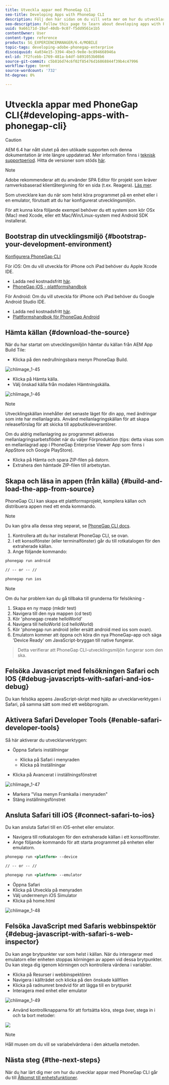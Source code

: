 ```yaml
---
title: Utveckla appar med PhoneGap CLI
seo-title: Developing Apps with PhoneGap CLI
description: Följ den här sidan om du vill veta mer om hur du utvecklar appar med PhoneGap CLI.
seo-description: Follow this page to learn about developing apps with PhoneGap CLI.
uuid: 9a66171d-19af-40db-9c07-f5dd9561e1b5
contentOwner: User
content-type: reference
products: SG_EXPERIENCEMANAGER/6.4/MOBILE
topic-tags: developing-adobe-phonegap-enterprise
discoiquuid: 4a034e15-3394-4be3-9e8e-bc894668946a
exl-id: 7f2fcebb-1769-481a-b4df-b891053b08b6
source-git-commit: c5b816d74c6f02f85476d16868844f39b4c47996
workflow-type: tm+mt
source-wordcount: '732'
ht-degree: 0%

---
```


# Utveckla appar med PhoneGap CLI{#developing-apps-with-phonegap-cli}

>[!CAUTION]
>
>AEM 6.4 har nått slutet på den utökade supporten och denna dokumentation är inte längre uppdaterad. Mer information finns i [teknisk supportperiod](https://helpx.adobe.com/support/programs/eol-matrix.html). Hitta de versioner som stöds [här](https://experienceleague.adobe.com/docs/).

>[!NOTE]
>
>Adobe rekommenderar att du använder SPA Editor för projekt som kräver ramverksbaserad klientåtergivning för en sida (t.ex. Reagera). [Läs mer](/help/sites-developing/spa-overview.md).

Som utvecklare kan du när som helst köra programmet på en enhet eller i en emulator, förutsatt att du har konfigurerat utvecklingsmiljön.

För att kunna köra följande exempel behöver du ett system som kör OSx (Mac) med Xcode, eller ett Mac/Win/Linux-system med Android SDK installerat.

## Bootstrap din utvecklingsmiljö {#bootstrap-your-development-environment}

[Konfigurera PhoneGap CLI](https://docs.phonegap.com/en/4.0.0/guide_cli_index.md.html#The%20Command-Line%20Interface)

För iOS: Om du vill utveckla för iPhone och iPad behöver du Apple Xcode IDE.

* Ladda ned kostnadsfritt [här](https://developer.apple.com/xcode/downloads/).
* [PhoneGap iOS - plattformshandbok](https://docs.phonegap.com/en/4.0.0/guide_platforms_ios_index.md.html#iOS%20Platform%20Guide)

För Android: Om du vill utveckla för iPhone och iPad behöver du Google Android Studio IDE.

* Ladda ned kostnadsfritt [här](https://developer.android.com/sdk/index.html).
* [Plattformshandbok för PhoneGap Android](https://docs.phonegap.com/en/4.0.0/guide_platforms_android_index.md.html#Android%20Platform%20Guide)

## Hämta källan {#download-the-source}

När du har startat om utvecklingsmiljön hämtar du källan från AEM App Build Tile:

* Klicka på den nedrullningsbara menyn PhoneGap Build.

![chlimage_1-45](assets/chlimage_1-45.png)

* Klicka på Hämta källa.
* Välj önskad källa från modalen Hämtningskälla.

![chlimage_1-46](assets/chlimage_1-46.png)

>[!NOTE]
>
>Utvecklingskällan innehåller det senaste läget för din app, med ändringar som inte har mellanlagrats. Använd mellanlagringskällan för att skapa releaseförslag för att skicka till appbutiksleverantörer.
>
>Om du aldrig mellanlagring av programmet aktiveras mellanlagringsarbetsflödet när du väljer Förproduktion (tips: detta visas som en mellanlagrad app i PhoneGap Enterprise Viewer App som finns i AppStore och Google PlayStore).

* Klicka på Hämta och spara ZIP-filen på datorn.
* Extrahera den hämtade ZIP-filen till arbetsytan.

## Skapa och läsa in appen (från källa) {#build-and-load-the-app-from-source}

PhoneGap CLI kan skapa ett plattformsprojekt, kompilera källan och distribuera appen med ett enda kommando.

>[!NOTE]
>
>Du kan göra alla dessa steg separat, se [PhoneGap CLI docs](https://phonegap.com/blog/2014/11/13/phonegap-cli-3-6-3/).

1. Kontrollera att du har installerat PhoneGap CLI, se ovan.
1. I ett konsolfönster (eller terminalfönster) går du till rotkatalogen för den extraherade källan.
1. Ange följande kommando:

```xml
phonegap run android

// -- or -- //

phonegap run ios
```

>[!NOTE]
>
>Om du har problem kan du gå tillbaka till grunderna för felsökning -
>
>1. Skapa en ny mapp (mkdir test)
>1. Navigera till den nya mappen (cd test)
>1. Kör &#39;phonegap create helloWorld&#39;
>1. Navigera till helloWorld (cd helloWorld)
>1. Kör &#39;phonegap run android (eller ersätt android med ios som ovan).
>1. Emulatorn kommer att öppna och köra din nya PhoneGap-app och säga &#39;Device Ready&#39; om JavaScript-bryggan till native fungerar.

>
>Detta verifierar att PhoneGap CLI-utvecklingsmiljön fungerar som den ska.

## Felsöka Javascript med felsökningen Safari och IOS {#debug-javascripts-with-safari-and-ios-debug}

Du kan felsöka appens JavaScript-skript med hjälp av utvecklarverktygen i Safari, på samma sätt som med ett webbprogram.

## Aktivera Safari Developer Tools {#enable-safari-developer-tools}

Så här aktiverar du utvecklarverktygen:

* Öppna Safaris inställningar

   * Klicka på Safari i menyraden
   * Klicka på Inställningar

* Klicka på Avancerat i inställningsfönstret

![chlimage_1-47](assets/chlimage_1-47.png)

* Markera &quot;Visa menyn Framkalla i menyraden&quot;
* Stäng inställningsfönstret

## Ansluta Safari till iOS {#connect-safari-to-ios}

Du kan ansluta Safari till en iOS-enhet eller emulator.

* Navigera till rotkatalogen för den extraherade källan i ett konsolfönster.
* Ange följande kommando för att starta programmet på enheten eller emulatorn.

```xml
phonegap run <platform> --device

// -- or -- //

phonegap run <platform> --emulator
```

* Öppna Safari
* Klicka på Utveckla på menyraden
* Välj undermenyn iOS Simulator
* Klicka på home.html

![chlimage_1-48](assets/chlimage_1-48.png)

## Felsöka JavaScript med Safaris webbinspektör {#debug-javascript-with-safari-s-web-inspector}

Du kan ange brytpunkter var som helst i källan. När du interagerar med emulatorn eller enheten stoppas körningen av appen vid dessa brytpunkter. Du kan stega dig igenom körningen och kontrollera värdena i variabler.

* Klicka på Resurser i webbinspektören
* Navigera i källträdet och klicka på den önskade källfilen
* Klicka på radnumret bredvid för att lägga till en brytpunkt
* Interagera med enhet eller emulator

![chlimage_1-49](assets/chlimage_1-49.png)

* Använd kontrollknapparna för att fortsätta köra, stega över, stega in i och ta bort metoder:

![](do-not-localize/chlimage_1-4.png)

>[!NOTE]
>
>Håll musen om du vill se variabelvärdena i den aktuella metoden.

## Nästa steg {#the-next-steps}

När du har lärt dig mer om hur du utvecklar appar med PhoneGap CLI går du till [Åtkomst till enhetsfunktioner](/help/mobile/phonegap-access-device-features.md).
